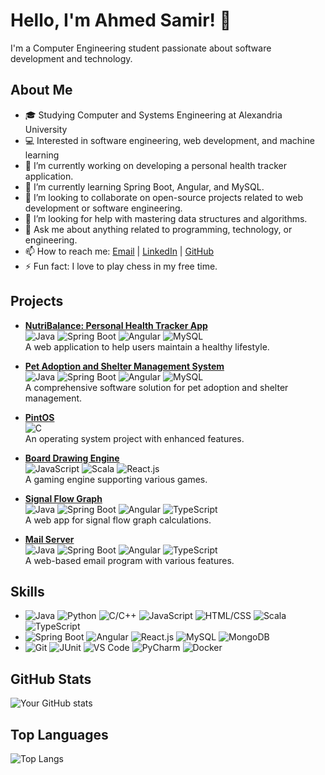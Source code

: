 # Hello, I'm Ahmed Samir! 👋

I'm a Computer Engineering student passionate about software development and technology.

## About Me
- 🎓 Studying Computer and Systems Engineering at Alexandria University
- 💻 Interested in software engineering, web development, and machine learning
- 🔭 I’m currently working on developing a personal health tracker application.
- 🌱 I’m currently learning Spring Boot, Angular, and MySQL.
- 👯 I’m looking to collaborate on open-source projects related to web development or software engineering.
- 🤔 I’m looking for help with mastering data structures and algorithms.
- 💬 Ask me about anything related to programming, technology, or engineering.
- 📫 How to reach me: [Email](mailto:ahmed.samir.said29@gmail.com) | [LinkedIn](https://www.linkedin.com/in/ahmed-samir-5330b2226/) | [GitHub](https://github.com/ahmedsamirsaid)
- ⚡ Fun fact: I love to play chess in my free time.

## Projects
- **[NutriBalance: Personal Health Tracker App](https://github.com/ahmedsamirsaid/NutriBalance_HealthTracker.git)**  
  ![Java](https://img.shields.io/badge/-Java-orange?logo=java) ![Spring Boot](https://img.shields.io/badge/-Spring%20Boot-brightgreen?logo=spring) ![Angular](https://img.shields.io/badge/-Angular-red?logo=angular) ![MySQL](https://img.shields.io/badge/-MySQL-blue?logo=mysql)  
  A web application to help users maintain a healthy lifestyle.

- **[Pet Adoption and Shelter Management System](https://github.com/ahmedsamirsaid/Pet-Adoption-and-Shelter-Management-System.git)**  
  ![Java](https://img.shields.io/badge/-Java-orange?logo=java) ![Spring Boot](https://img.shields.io/badge/-Spring%20Boot-brightgreen?logo=spring) ![Angular](https://img.shields.io/badge/-Angular-red?logo=angular) ![MySQL](https://img.shields.io/badge/-MySQL-blue?logo=mysql)  
  A comprehensive software solution for pet adoption and shelter management.

- **[PintOS](https://github.com/ahmedsamirsaid/pintOS.git)**  
  ![C](https://img.shields.io/badge/-C-blue?logo=c)  
  An operating system project with enhanced features.

- **[Board Drawing Engine](https://github.com/ahmedsamirsaid/game_engine.git)**  
  ![JavaScript](https://img.shields.io/badge/-JavaScript-yellow?logo=javascript) ![Scala](https://img.shields.io/badge/-Scala-red?logo=scala) ![React.js](https://img.shields.io/badge/-React.js-blue?logo=react)  
  A gaming engine supporting various games.

- **[Signal Flow Graph](https://github.com/ahmedsamirsaid/Signal-Flow-Graph.git)**  
  ![Java](https://img.shields.io/badge/-Java-orange?logo=java) ![Spring Boot](https://img.shields.io/badge/-Spring%20Boot-brightgreen?logo=spring) ![Angular](https://img.shields.io/badge/-Angular-red?logo=angular) ![TypeScript](https://img.shields.io/badge/-TypeScript-blue?logo=typescript)  
  A web app for signal flow graph calculations.

- **[Mail Server](https://github.com/ahmedsamirsaid/Mail-server.git)**  
  ![Java](https://img.shields.io/badge/-Java-orange?logo=java) ![Spring Boot](https://img.shields.io/badge/-Spring%20Boot-brightgreen?logo=spring) ![Angular](https://img.shields.io/badge/-Angular-red?logo=angular) ![TypeScript](https://img.shields.io/badge/-TypeScript-blue?logo=typescript)  
  A web-based email program with various features.

## Skills
- ![Java](https://img.shields.io/badge/-Java-orange?logo=java) ![Python](https://img.shields.io/badge/-Python-blue?logo=python) ![C/C++](https://img.shields.io/badge/-C/C++-blue?logo=c%2B%2B) ![JavaScript](https://img.shields.io/badge/-JavaScript-yellow?logo=javascript) ![HTML/CSS](https://img.shields.io/badge/-HTML/CSS-yellowgreen?logo=html5) ![Scala](https://img.shields.io/badge/-Scala-red?logo=scala) ![TypeScript](https://img.shields.io/badge/-TypeScript-blue?logo=typescript)
- ![Spring Boot](https://img.shields.io/badge/-Spring%20Boot-brightgreen?logo=spring) ![Angular](https://img.shields.io/badge/-Angular-red?logo=angular) ![React.js](https://img.shields.io/badge/-React.js-blue?logo=react) ![MySQL](https://img.shields.io/badge/-MySQL-blue?logo=mysql) ![MongoDB](https://img.shields.io/badge/-MongoDB-green?logo=mongodb)
- ![Git](https://img.shields.io/badge/-Git-black?logo=git) ![JUnit](https://img.shields.io/badge/-JUnit-black?logo=junit) ![VS Code](https://img.shields.io/badge/-VS%20Code-blue?logo=visual-studio-code) ![PyCharm](https://img.shields.io/badge/-PyCharm-green?logo=pycharm) ![Docker](https://img.shields.io/badge/-Docker-blue?logo=docker)

## GitHub Stats
![Your GitHub stats](https://github-readme-stats.vercel.app/api?username=ahmedsamirsaid&show_icons=true)

## Top Languages
![Top Langs](https://github-readme-stats.vercel.app/api/top-langs/?username=ahmedsamirsaid&layout=compact)
